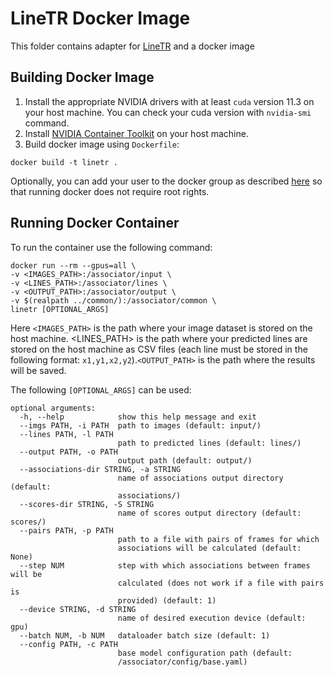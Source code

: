# LineTR Docker Image
This folder contains adapter for [LineTR](https://github.com/yosungho/LineTR) and a docker image
## Building Docker Image
1) Install the appropriate NVIDIA drivers with at least `cuda` version 11.3 on your host machine. You can check your cuda version with `nvidia-smi` command.
2) Install [NVIDIA Container Toolkit](https://docs.nvidia.com/datacenter/cloud-native/container-toolkit/install-guide.html) on your host machine.
3) Build docker image using `Dockerfile`:
```
docker build -t linetr .
```
Optionally, you can add your user to the docker group as described [here](https://docs.docker.com/engine/install/linux-postinstall/) so that running docker does not require root rights.
## Running Docker Container
To run the container use the following command:
```
docker run --rm --gpus=all \
-v <IMAGES_PATH>:/associator/input \
-v <LINES_PATH>:/associator/lines \
-v <OUTPUT_PATH>:/associator/output \
-v $(realpath ../common/):/associator/common \
linetr [OPTIONAL_ARGS]
```

Here `<IMAGES_PATH>` is the path where your image dataset is stored on the host machine. <LINES_PATH> is the path where your predicted lines are stored on the host machine as CSV files (each line must be stored in the following format: `x1,y1,x2,y2`).`<OUTPUT_PATH>` is the path where the results will be saved.

The following `[OPTIONAL_ARGS]` can be used:
```
optional arguments:
  -h, --help            show this help message and exit
  --imgs PATH, -i PATH  path to images (default: input/)
  --lines PATH, -l PATH
                        path to predicted lines (default: lines/)
  --output PATH, -o PATH
                        output path (default: output/)
  --associations-dir STRING, -a STRING
                        name of associations output directory (default:
                        associations/)
  --scores-dir STRING, -S STRING
                        name of scores output directory (default: scores/)
  --pairs PATH, -p PATH
                        path to a file with pairs of frames for which
                        associations will be calculated (default: None)
  --step NUM            step with which associations between frames will be
                        calculated (does not work if a file with pairs is
                        provided) (default: 1)
  --device STRING, -d STRING
                        name of desired execution device (default: gpu)
  --batch NUM, -b NUM   dataloader batch size (default: 1)
  --config PATH, -c PATH
                        base model configuration path (default:
                        /associator/config/base.yaml)
```